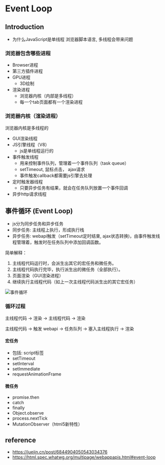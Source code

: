 # Event Loop

## Introduction

- 为什么JavaScript是单线程
浏览器脚本语言, 多线程会带来问题

### 浏览器包含哪些进程

- Browser进程
- 第三方插件进程
- GPU进程
  - 3D绘制
- 渲染进程
  - 浏览器内核（内部是多线程）
  - 每一个tab页面都有一个渲染进程

### 浏览器内核（渲染进程）

浏览器内核是多线程的

- GUI渲染线程
- JS引擎线程（V8）
  - js是单线程运行的
- 事件触发线程
  - 用来控制事件队列，管理着一个事件队列（task queue）
  - setTimeout, 鼠标点击， ajax请求
  - 事件触发callback都需要js引擎去处理
- 定时触发器线程
  - 只要异步任务有结果，就会在任务队列放置一个事件回调
- 异步http请求线程

## 事件循环 (Event Loop)

- js分为同步任务和异步任务
- 同步任务: 主线程上执行，形成执行栈
- 异步任务: webapi触发（setTimeout定时结束, ajax状态转换)，由事件触发线程管理着，触发时在任务队列中添加回调函数。

简单解释：

1. 主线程代码运行时，会派生出其它的宏任务和微任务。
2. 主线程代码执行完毕，执行派生出的微任务（全部执行）。
3. 页面渲染（GUI渲染进程）
4. 继续执行主线程代码（如上一次主线程代码派生出的其它宏任务）

![事件循环](https://p1-jj.byteimg.com/tos-cn-i-t2oaga2asx/gold-user-assets/2018/1/21/1611938ba2b4b9f4~tplv-t2oaga2asx-watermark.awebp)

### 循环过程

主线程代码 -> 渲染 -> 主线程代码 -> 渲染

主线程代码 -> 触发 webapi -> 任务队列 -> 塞入主线程执行 -> 渲染

#### 宏任务

- 包括: script标签
- setTimeout
- setInterval
- setImmediate
- requestAnimationFrame

#### 微任务

- promise.then
- catch
- finally
- Object.observe
- process.nextTick
- MutationObserver（html5新特性）

## reference

- <https://juejin.cn/post/6844904050543034376>
- <https://html.spec.whatwg.org/multipage/webappapis.html#event-loop>